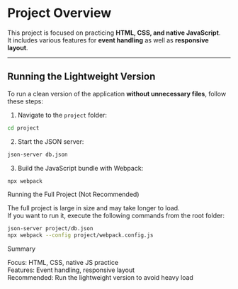 # Project Overview

This project is focused on practicing **HTML, CSS, and native JavaScript**.  
It includes various features for **event handling** as well as **responsive layout**.

---

## Running the Lightweight Version

To run a clean version of the application **without unnecessary files**, follow these steps:

1. Navigate to the `project` folder:  

```bash
cd project
```

2. Start the JSON server:

```bash
json-server db.json
```

3. Build the JavaScript bundle with Webpack:

```bash
npx webpack
```

Running the Full Project (Not Recommended)

The full project is large in size and may take longer to load.<br>
If you want to run it, execute the following commands from the root folder:<br>

```bash
json-server project/db.json
npx webpack --config project/webpack.config.js
```

Summary

Focus: HTML, CSS, native JS practice<br>
Features: Event handling, responsive layout<br>
Recommended: Run the lightweight version to avoid heavy load<br>
